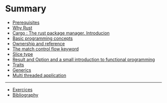 # Summary
- [Prerequisites](./prerequisites.md)
- [Why Rust](./why_rust.md)
- [Cargo : The rust package manager. Introducion](./cargo-intro.md)
- [Basic programming concepts](./basic_concepts.md)
- [Ownership and reference](./reference_ownership.md)
- [The match control flow keyword](./match.md)
- [Slice type](./string_vs_str.md)
- [Result and Option and a small introduction to functional programming](./result_option.md)
- [Traits](./trait.md)
- [Generics]()
- [Multi threaded application]()
---
- [Exercices](./launching_exercices.md)
- [Bibliography](./bibliography.md)